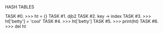 HASH TABLES

TASK #0. >>> ht = {}
TASK #1. djb2
TASK #2. key -> index
TASK #3. >>> ht['betty'] = 'cool'
TASK #4. >>> ht['betty']
TASK #5. >>> print(ht)
TASK #6. >>> del ht